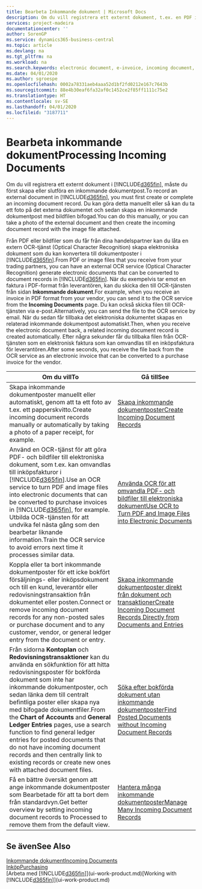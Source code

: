 ```yaml
---
title: Bearbeta Inkommande dokument | Microsoft Docs
description: Om du vill registrera ett externt dokument, t.ex. en PDF i Business Central, måste du först skapa eller slutföra en inkommande dokumentpost.
services: project-madeira
documentationcenter: ''
author: SorenGP
ms.service: dynamics365-business-central
ms.topic: article
ms.devlang: na
ms.tgt_pltfrm: na
ms.workload: na
ms.search.keywords: electronic document, e-invoice, incoming document, OCR, ecommerce, document exchange, import invoice
ms.date: 04/01/2020
ms.author: sgroespe
ms.openlocfilehash: 0002a78331aeb4aaa52d1bf2fd0212e167c7643b
ms.sourcegitcommit: 88e4b30eaf6fa32af0c1452ce2f85ff1111c75e2
ms.translationtype: HT
ms.contentlocale: sv-SE
ms.lasthandoff: 04/01/2020
ms.locfileid: "3187711"
---
```

# <a name="processing-incoming-documents"></a><span data-ttu-id="6c6a4-103">Bearbeta inkommande dokument</span><span class="sxs-lookup"><span data-stu-id="6c6a4-103">Processing Incoming Documents</span></span>
<span data-ttu-id="6c6a4-104">Om du vill registrera ett externt dokument i [!INCLUDE[d365fin](includes/d365fin_md.md)], måste du först skapa eller slutföra en inkommande dokumentpost.</span><span class="sxs-lookup"><span data-stu-id="6c6a4-104">To record an external document in [!INCLUDE[d365fin](includes/d365fin_md.md)], you must first create or complete an incoming document record.</span></span> <span data-ttu-id="6c6a4-105">Du kan göra detta manuellt eller så kan du ta ett foto på det externa dokumentet och sedan skapa en inkommande dokumentpost med bildfilen bifogad.</span><span class="sxs-lookup"><span data-stu-id="6c6a4-105">You can do this manually, or you can take a photo of the external document and then create the incoming document record with the image file attached.</span></span>

<span data-ttu-id="6c6a4-106">Från PDF eller bildfiler som du får från dina handelspartner kan du låta en extern OCR-tjänst (Optical Character Recognition) skapa elektroniska dokument som du kan konvertera till dokumentposter i [!INCLUDE[d365fin](includes/d365fin_md.md)].</span><span class="sxs-lookup"><span data-stu-id="6c6a4-106">From PDF or image files that you receive from your trading partners, you can have an external OCR service (Optical Character Recognition) generate electronic documents that can be converted to document records in [!INCLUDE[d365fin](includes/d365fin_md.md)].</span></span> <span data-ttu-id="6c6a4-107">När du exempelvis tar emot en faktura i PDF-format från leverantören, kan du skicka den till OCR-tjänsten från sidan **Inkommande dokument**.</span><span class="sxs-lookup"><span data-stu-id="6c6a4-107">For example, when you receive an invoice in PDF format from your vendor, you can send it to the OCR service from the **Incoming Documents** page.</span></span> <span data-ttu-id="6c6a4-108">Du kan också skicka filen till OCR-tjänsten via e-post.</span><span class="sxs-lookup"><span data-stu-id="6c6a4-108">Alternatively, you can send the file to the OCR service by email.</span></span> <span data-ttu-id="6c6a4-109">När du sedan får tillbaka det elektroniska dokumentet skapas en relaterad inkommande dokumentpost automatiskt.</span><span class="sxs-lookup"><span data-stu-id="6c6a4-109">Then, when you receive the electronic document back, a related incoming document record is created automatically.</span></span> <span data-ttu-id="6c6a4-110">Efter några sekunder får du tillbaka filen från OCR-tjänsten som en elektronisk faktura som kan omvandlas till en inköpsfaktura för leverantören.</span><span class="sxs-lookup"><span data-stu-id="6c6a4-110">After some seconds, you receive the file back from the OCR service as an electronic invoice that can be converted to a purchase invoice for the vendor.</span></span>

| <span data-ttu-id="6c6a4-111">Om du vill</span><span class="sxs-lookup"><span data-stu-id="6c6a4-111">To</span></span> | <span data-ttu-id="6c6a4-112">Gå till</span><span class="sxs-lookup"><span data-stu-id="6c6a4-112">See</span></span> |
| --- | --- |
| <span data-ttu-id="6c6a4-113">Skapa inkommande dokumentposter manuellt eller automatiskt, genom att ta ett foto av t.ex. ett papperskvitto.</span><span class="sxs-lookup"><span data-stu-id="6c6a4-113">Create incoming document records manually or automatically by taking a photo of a paper receipt, for example.</span></span> |[<span data-ttu-id="6c6a4-114">Skapa inkommande dokumentposter</span><span class="sxs-lookup"><span data-stu-id="6c6a4-114">Create Incoming Document Records</span></span>](across-how-create-income-document-records.md) |
| <span data-ttu-id="6c6a4-115">Använd en OCR-tjänst för att göra PDF- och bildfiler till elektroniska dokument, som t.ex. kan omvandlas till inköpsfakturor i [!INCLUDE[d365fin](includes/d365fin_md.md)].</span><span class="sxs-lookup"><span data-stu-id="6c6a4-115">Use an OCR service to turn PDF and image files into electronic documents that can be converted to purchase invoices in [!INCLUDE[d365fin](includes/d365fin_md.md)], for example.</span></span> <span data-ttu-id="6c6a4-116">Utbilda OCR-tjänsten för att undvika fel nästa gång som den bearbetar liknande information.</span><span class="sxs-lookup"><span data-stu-id="6c6a4-116">Train the OCR service to avoid errors next time it processes similar data.</span></span> |[<span data-ttu-id="6c6a4-117">Använda OCR för att omvandla PDF- och bildfiler till elektroniska dokument</span><span class="sxs-lookup"><span data-stu-id="6c6a4-117">Use OCR to Turn PDF and Image Files into Electronic Documents</span></span>](across-how-use-ocr-pdf-images-files.md) |
| <span data-ttu-id="6c6a4-118">Koppla eller ta bort inkommande dokumentposter för ett icke bokfört försäljnings- eller inköpsdokument och till en kund, leverantör eller redovisningstransaktion från dokumentet eller posten.</span><span class="sxs-lookup"><span data-stu-id="6c6a4-118">Connect or remove incoming document records for any non-posted sales or purchase document and to any customer, vendor, or general ledger entry from the document or entry.</span></span> |[<span data-ttu-id="6c6a4-119">Skapa inkommande dokumentposter direkt från dokument och transaktioner</span><span class="sxs-lookup"><span data-stu-id="6c6a4-119">Create Incoming Document Records Directly from Documents and Entries</span></span>](across-how-connect-disconnect-income-document-records.md) |
| <span data-ttu-id="6c6a4-120">Från sidorna **Kontoplan** och **Redovisningstransaktioner** kan du använda en sökfunktion för att hitta redovisningsposter för bokförda dokument som inte har inkommande dokumentposter, och sedan länka dem till centralt befintliga poster eller skapa nya med bifogade dokumentfiler.</span><span class="sxs-lookup"><span data-stu-id="6c6a4-120">From the **Chart of Accounts** and **General Ledger Entries** pages, use a search function to find general ledger entries for posted documents that do not have incoming document records and then centrally link to existing records or create new ones with attached document files.</span></span> |[<span data-ttu-id="6c6a4-121">Söka efter bokförda dokument utan inkommande dokumentposter</span><span class="sxs-lookup"><span data-stu-id="6c6a4-121">Find Posted Documents without Incoming Document Records</span></span>](across-how-find-posted-documents-without-income-document-records.md) |
| <span data-ttu-id="6c6a4-122">Få en bättre översikt genom att ange inkommande dokumentposter som Bearbetade för att ta bort dem från standardvyn.</span><span class="sxs-lookup"><span data-stu-id="6c6a4-122">Get better overview by setting incoming document records to Processed to remove them from the default view.</span></span> |[<span data-ttu-id="6c6a4-123">Hantera många inkommande dokumentposter</span><span class="sxs-lookup"><span data-stu-id="6c6a4-123">Manage Many Incoming Document Records</span></span>](across-how-manage-many-income-document-records.md) |

## <a name="see-also"></a><span data-ttu-id="6c6a4-124">Se även</span><span class="sxs-lookup"><span data-stu-id="6c6a4-124">See Also</span></span>
[<span data-ttu-id="6c6a4-125">Inkommande dokument</span><span class="sxs-lookup"><span data-stu-id="6c6a4-125">Incoming Documents</span></span>](across-income-documents.md)  
[<span data-ttu-id="6c6a4-126">Inköp</span><span class="sxs-lookup"><span data-stu-id="6c6a4-126">Purchasing</span></span>](purchasing-manage-purchasing.md)  
<span data-ttu-id="6c6a4-127">[Arbeta med [!INCLUDE[d365fin](includes/d365fin_md.md)]](ui-work-product.md)</span><span class="sxs-lookup"><span data-stu-id="6c6a4-127">[Working with [!INCLUDE[d365fin](includes/d365fin_md.md)]](ui-work-product.md)</span></span>
